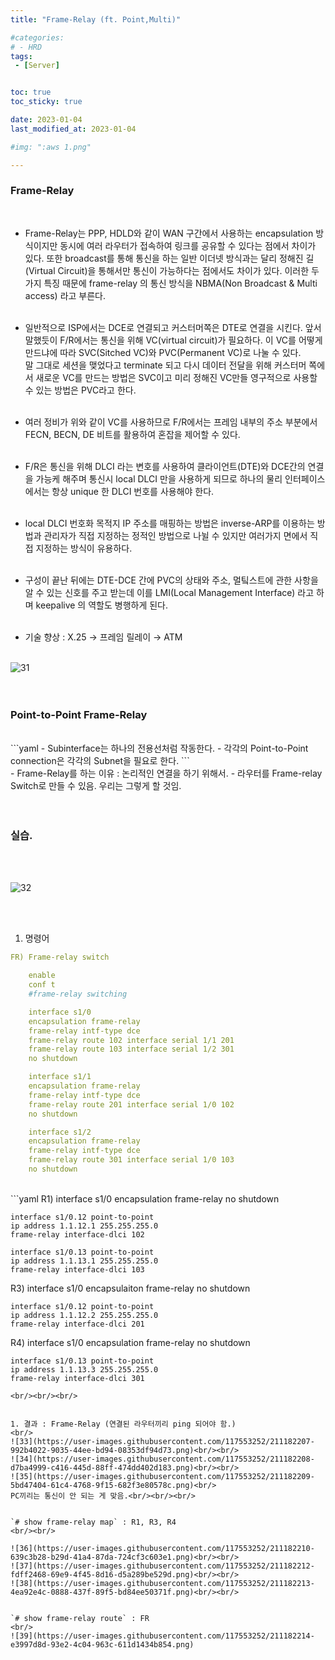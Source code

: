 ```yaml
---
title: "Frame-Relay (ft. Point,Multi)"

#categories:
# - HRD
tags:
 - [Server]


toc: true
toc_sticky: true

date: 2023-01-04
last_modified_at: 2023-01-04

#img: ":aws 1.png"

---
```


<!-- outline-start -->


### Frame-Relay
<br/>

- Frame-Relay는 PPP, HDLD와 같이 WAN 구간에서 사용하는 encapsulation 방식이지만 동시에 여러 라우터가 접속하여 링크를 공유할 수 있다는 점에서 차이가 있다. 또한 broadcast를 통해 통신을 하는 일반 이더넷 방식과는 달리 정해진 길(Virtual Circuit)을 통해서만 통신이 가능하다는 점에서도 차이가 있다. 이러한 두가지 특징 때문에 frame-relay 의 통신 방식을 <span style="color.red">NBMA(Non Broadcast & Multi access)</span> 라고 부른다.<br/><br/>

- 일반적으로 ISP에서는 DCE로 연결되고 커스터머쪽은 DTE로 연결을 시킨다. 앞서 말했듯이 F/R에서는 통신을 위해 VC(virtual circuit)가 필요하다. 이 VC를 어떻게 만드냐에 따라 SVC(Sitched VC)와 PVC(Permanent VC)로 나눌 수 있다.<br/>
말 그대로 세션을 맺었다고 terminate 되고 다시 데이터 전달을 위해 커스터머 쪽에서 새로운 VC를 만드는 방법은 SVC이고 미리 정해진 VC만들 영구적으로 사용할 수 있는 방법은 PVC라고 한다.<br/><br/>

- 여러 정비가 위와 같이 VC를 사용하므로 F/R에서는 프레임 내부의 주소 부분에서 FECN, BECN, DE 비트를 활용하여 혼잡을 제어할 수 있다.<br/><br/>

- F/R은 통신을 위해 DLCI 라는 변호를 사용하여 클라이언트(DTE)와 DCE간의 연결을 가능케 해주며 통신시 local DLCI 만을 사용하게 되므로 하나의 물리 인터페이스에서는 항상 unique 한 DLCI 번호를 사용해야 한다.<br/><br/>

- local DLCI 번호화 목적지 IP 주소를 매핑하는 방법은 inverse-ARP를 이용하는 방법과 관리자가 직접 지정하는 정적인 방법으로 나뉠 수 있지만 여러가지 면에서 직접 지정하는 방식이 유용하다.<br/><br/>

- 구성이 끝난 뒤에는 DTE-DCE 간에 PVC의 상태와 주소, 멀팈스트에 관한 사항을 알 수 있는 신호를 주고 받는데 이를 LMI(Local Management Interface) 라고 하며 keepalive 의 역할도 병행하게 된다.<br/><br/>

- 기술 향상 : <span style="color.red">X.25</span> → <span style="color.red">프레임 릴레이</span> → <span style="color.red">ATM</span>
<br/><br/>

![31](https://user-images.githubusercontent.com/117553252/211182049-c08a3b28-a969-42af-a759-b9d936441c14.PNG)<br/><br/><br/>




### Point-to-Point Frame-Relay
<br/>
```yaml
- Subinterface는 하나의 전용선처럼 작동한다.
- 각각의 Point-to-Point connection은 각각의 Subnet을 필요로 한다.
```
<br/>
- Frame-Relay를 하는 이유 : 논리적인 연결을 하기 위해서.
- 라우터를 Frame-relay Switch로 만들 수 있음. 우리는 그렇게 할 것임.
<br/><br/><br/>


### 실습.
<br/><br/>

![32](https://user-images.githubusercontent.com/117553252/211182205-a1f1f43d-c166-42e4-9e6c-dc6b95cc0292.png)

<br/><br/>

1. 명령어<br/>

```yaml
FR) Frame-relay switch

    enable
    conf t
    #frame-relay switching

    interface s1/0
    encapsulation frame-relay
    frame-relay intf-type dce
    frame-relay route 102 interface serial 1/1 201
    frame-relay route 103 interface serial 1/2 301
    no shutdown

    interface s1/1
    encapsulation frame-relay
    frame-relay intf-type dce
    frame-relay route 201 interface serial 1/0 102
    no shutdown

    interface s1/2
    encapsulation frame-relay
    frame-relay intf-type dce
    frame-relay route 301 interface serial 1/0 103
    no shutdown
```
<br/>
```yaml
R1)
    interface s1/0
    encapsulation frame-relay
    no shutdown

    interface s1/0.12 point-to-point
    ip address 1.1.12.1 255.255.255.0
    frame-relay interface-dlci 102

    interface s1/0.13 point-to-point
    ip address 1.1.13.1 255.255.255.0
    frame-relay interface-dlci 103

R3)
    interface s1/0
    encapsulaiton frame-relay
    no shutdown

    interface s1/0.12 point-to-point
    ip address 1.1.12.2 255.255.255.0
    frame-relay interface-dlci 201

R4)
    interface s1/0
    encapsulation frame-relay
    no shutdown

    interface s1/0.13 point-to-point
    ip address 1.1.13.3 255.255.255.0
    frame-relay interface-dlci 301
```
<br/><br/><br/>


1. 결과 : Frame-Relay (연결된 라우터끼리 ping 되어야 함.)
<br/>
![33](https://user-images.githubusercontent.com/117553252/211182207-992b4022-9035-44ee-bd94-08353df94d73.png)<br/><br/>
![34](https://user-images.githubusercontent.com/117553252/211182208-d7ba4999-c416-445d-88ff-474dd402d183.png)<br/><br/>
![35](https://user-images.githubusercontent.com/117553252/211182209-5bd47404-61c4-4768-9f15-682f3e80578c.png)<br/>
PC끼리는 통신이 안 되는 게 맞음.<br/><br/><br/>


`# show frame-relay map` : R1, R3, R4
<br/><br/>

![36](https://user-images.githubusercontent.com/117553252/211182210-639c3b28-b29d-41a4-87da-724cf3c603e1.png)<br/><br/>
![37](https://user-images.githubusercontent.com/117553252/211182212-fdff2468-69e9-4f45-8d16-d5a289be529d.png)<br/><br/>
![38](https://user-images.githubusercontent.com/117553252/211182213-4ea92e4c-0888-437f-89f5-bd84ee50371f.png)<br/><br/>


`# show frame-relay route` : FR
<br/>
![39](https://user-images.githubusercontent.com/117553252/211182214-e3997d8d-93e2-4c04-963c-611d1434b854.png)


